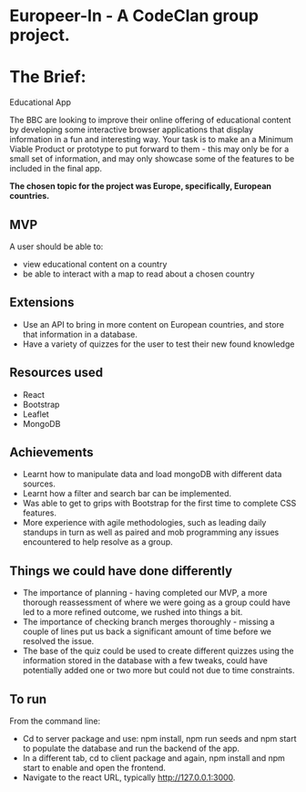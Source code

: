 # Europeer-In - A CodeClan group project.

# The Brief:

Educational App

The BBC are looking to improve their online offering of educational content by developing some interactive browser applications that display information in a fun and interesting way. Your task is to make an a Minimum Viable Product or prototype to put forward to them - this may only be for a small set of information, and may only showcase some of the features to be included in the final app.


**The chosen topic for the project was Europe, specifically, European countries.**

## MVP

A user should be able to:

- view educational content on a country
- be able to interact with a map to read about a chosen country

## Extensions

- Use an API to bring in more content on European countries, and store that information in a database.
- Have a variety of quizzes for the user to test their new found knowledge

## Resources used

- React
- Bootstrap
- Leaflet
- MongoDB

## Achievements

- Learnt how to manipulate data and load mongoDB with different data sources. 
- Learnt how a filter and search bar can be implemented. 
- Was able to get to grips with Bootstrap for the first time to complete CSS features. 
- More experience with agile methodologies, such as leading daily standups in turn as well as paired and mob programming any issues encountered to help resolve as a group. 

## Things we could have done differently

- The importance of planning - having completed our MVP, a more thorough reassessment of where we were going as a group could have led to a more refined outcome, we rushed into things a bit. 
- The importance of checking branch merges thoroughly - missing a couple of lines put us back a significant amount of time before we resolved the issue. 
-  The base of the quiz could be used to create different quizzes using the information stored in the database with a few tweaks, could have potentially added one or two more but could not due to time constraints.

## To run

From the command line:

- Cd to server package and use: npm install, npm run seeds and npm start to populate the database and run the backend of the app. 
- In a different tab, cd to client package and again, npm install and npm start to enable and open the frontend.  
- Navigate to the react URL, typically http://127.0.0.1:3000. 

